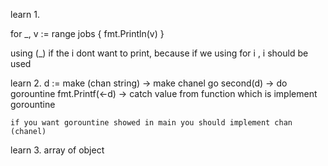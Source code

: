learn 1.

for _, v := range jobs {
       fmt.Println(v)
   }

   using (_) if the i dont want to print, because if we using for i , i should be used


 learn 2.
     d := make (chan string) -> make chanel
     go second(d) -> do gorountine
     fmt.Printf(<-d) -> catch value from function which is implement gorountine

    if you want gorountine showed in main you should implement chan (chanel)

 learn 3. array of object

 
